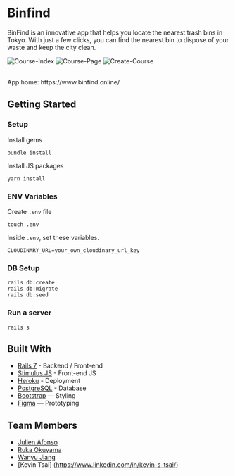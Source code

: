 # Binfind

BinFind is an innovative app that helps you locate the nearest trash bins in Tokyo. 
With just a few clicks, you can find the nearest bin to dispose of your waste and keep the city clean.

![Course-Index](https://user-images.githubusercontent.com/51001611/224603361-920cbd4c-2bf3-49cd-bbf3-3b49931cc239.jpg)
![Course-Page](https://user-images.githubusercontent.com/51001611/224603367-09f5348e-f907-4da7-9d0f-ee11b14c6b15.jpg)
![Create-Course](https://user-images.githubusercontent.com/51001611/224603373-ceba70a6-8844-47a8-a412-fdb8d35cc33f.jpg)

<br>
App home: https://www.binfind.online/
   

## Getting Started
### Setup

Install gems
```
bundle install
```
Install JS packages
```
yarn install
```
### ENV Variables
Create `.env` file
```
touch .env
```
Inside `.env`, set these variables.
```
CLOUDINARY_URL=your_own_cloudinary_url_key
```

### DB Setup
```
rails db:create
rails db:migrate
rails db:seed
```

### Run a server
```
rails s
```

## Built With
- [Rails 7](https://guides.rubyonrails.org/) - Backend / Front-end
- [Stimulus JS](https://stimulus.hotwired.dev/) - Front-end JS
- [Heroku](https://heroku.com/) - Deployment
- [PostgreSQL](https://www.postgresql.org/) - Database
- [Bootstrap](https://getbootstrap.com/) — Styling
- [Figma](https://www.figma.com) — Prototyping

## Team Members
- [Julien Afonso](https://www.linkedin.com/in/julien-afonso-59568124b/)
- [Ruka Okuyama](https://www.linkedin.com/in/luka-okuyama-14b87213a/)
- [Wanyu Jiang](https://www.linkedin.com/in/wanyu-jiang-144195248/)
- [Kevin Tsai] (https://www.linkedin.com/in/kevin-s-tsai/)
